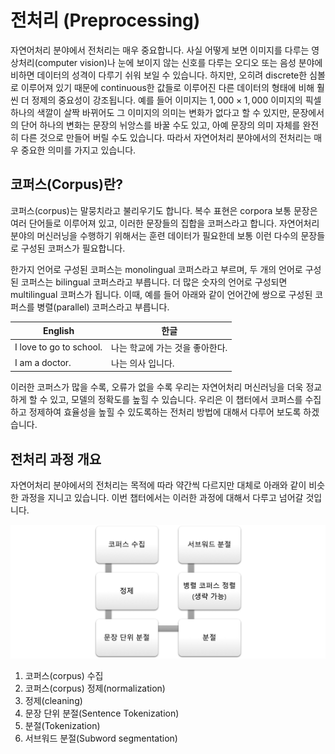 # 전처리 (Preprocessing)

자연어처리 분야에서 전처리는 매우 중요합니다. 사실 어떻게 보면 이미지를 다루는 영상처리(computer vision)나 눈에 보이지 않는 신호를 다루는 오디오 또는 음성 분야에 비하면 데이터의 성격이 다루기 쉬워 보일 수 있습니다. 하지만, 오히려 discrete한 심볼로 이루어져 있기 때문에 continuous한 값들로 이루어진 다른 데이터의 형태에 비해 훨씬 더 정제의 중요성이 강조됩니다. 예를 들어 이미지는 $1,000\times1,000$ 이미지의 픽셀 하나의 색깔이 살짝 바뀌어도 그 이미지의 의미는 변화가 없다고 할 수 있지만, 문장에서의 단어 하나의 변화는 문장의 뉘앙스를 바꿀 수도 있고, 아예 문장의 의미 자체를 완전히 다른 것으로 만들어 버릴 수도 있습니다. 따라서 자연어처리 분야에서의 전처리는 매우 중요한 의미를 가지고 있습니다.

## 코퍼스(Corpus)란?

코퍼스(corpus)는 말뭉치라고 불리우기도 합니다. <comment> 복수 표현은 corpora </comment> 보통 문장은 여러 단어들로 이루어져 있고, 이러한 문장들의 집합을 코퍼스라고 합니다. 자연어처리 분야의 머신러닝을 수행하기 위해서는 훈련 데이터가 필요한데 보통 이런 다수의 문장들로 구성된 코퍼스가 필요합니다.

한가지 언어로 구성된 코퍼스는 monolingual 코퍼스라고 부르며, 두 개의 언어로 구성된 코퍼스는 bilingual 코퍼스라고 부릅니다. 더 많은 숫자의 언어로 구성되면 multilingual 코퍼스가 됩니다. 이때, 예를 들어 아래와 같이 언어간에 쌍으로 구성된 코퍼스를 병렬(parallel) 코퍼스라고 부릅니다.

|English|한글|
|-|-|
|I love to go to school.|나는 학교에 가는 것을 좋아한다.|
|I am a doctor.|나는 의사 입니다.|

이러한 코퍼스가 많을 수록, 오류가 없을 수록 우리는 자연어처리 머신러닝을 더욱 정교하게 할 수 있고, 모델의 정확도를 높힐 수 있습니다. 우리은 이 챕터에서 코퍼스를 수집하고 정제하여 효율성을 높힐 수 있도록하는 전처리 방법에 대해서 다루어 보도록 하겠습니다.

## 전처리 과정 개요

자연어처리 분야에서의 전처리는 목적에 따라 약간씩 다르지만 대체로 아래와 같이 비슷한 과정을 지니고 있습니다. 이번 챕터에서는 이러한 과정에 대해서 다루고 넘어갈 것입니다.

![전처리 과정 개요도](../assets/04-01-01.png)

1. 코퍼스(corpus) 수집
1. 코퍼스(corpus) 정제(normalization)
1. 정제(cleaning)
1. 문장 단위 분절(Sentence Tokenization)
1. 분절(Tokenization)
1. 서브워드 분절(Subword segmentation)
